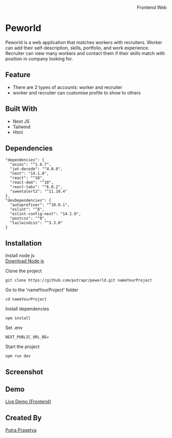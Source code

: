 <p align="right">Frontend Web</p> 


# Peworld
Peworld is a web application that matches workers with recruiters. Worker can add their self-description, skills, portfolio, and work experience. Recruiter can view many workers and contact them if their skills match with position in company looking for.

## Feature
* There are 2 types of accounts: worker and recruiter
* worker and recruiter can customise profile to show to others

## Built With
* Next JS
* Tailwind
* Html

## Dependencies
```
"dependencies": {
  "axios": "^1.6.7",
  "jwt-decode": "^4.0.0",
  "next": "14.1.0",
  "react": "^18",
  "react-dom": "^18",
  "react-tabs": "^6.0.2",
  "sweetalert2": "^11.10.4"
},
"devDependencies": {
  "autoprefixer": "^10.0.1",
  "eslint": "^8",
  "eslint-config-next": "14.1.0",
  "postcss": "^8",
  "tailwindcss": "^3.3.0"
}
```

## Installation
Install node js  
[Download Node js](https://nodejs.org/en)

Clone the project
```
git clone https://github.com/putrapr/peworld.git nameYourProject
```

Go to the 'nameYourProject' folder
```
cd nameYourProject
```

Install dependencies
```
npm install
```

Set .env
```
NEXT_PUBLIC_URL_BE=
```

Start the project
```
npm run dev
```

## Screenshot


## Demo
[Live Demo (Frontend)](https://peworld-putrapr.vercel.app)  

## Created By
[Putra Prasetya](https://github.com/putrapr)  
